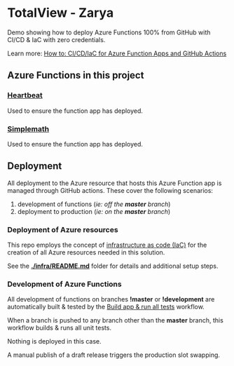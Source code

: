 # TotalView - Zarya

Demo showing how to deploy Azure Functions 100% from GitHub with CI/CD & IaC with zero credentials.

Learn more: [How to: CI/CD/IaC for Azure Function Apps and GitHub Actions](https://www.voitanos.io/blog/how-to-cicd-iac-for-azure-function-apps-with-github-actions-step-by-step/)

## Azure Functions in this project

### [Heartbeat](./heartbeat)

Used to ensure the function app has deployed.

### [Simplemath](./simplemath)

Used to ensure the function app has deployed.

## Deployment

All deployment to the Azure resource that hosts this Azure Function app is managed through GitHub actions. These cover the following scenarios:

1. development of functions (*ie: off the **master** branch*)
1. deployment to production (*ie: on the **master** branch*)

### Deployment of Azure resources

This repo employs the concept of [infrastructure as code (IaC)](https://en.wikipedia.org/wiki/Infrastructure_as_code) for the creation of all Azure resources needed in this solution.

See the **[./infra/README.md](./infra/README.md)** folder for details and additional setup steps.

### Development of Azure Functions

All development of functions on branches **!master** or **!development**  are automatically built & tested by the [Build app & run all tests](./.github/workflows/build-test-deploy.yml) workflow.

When a branch is pushed to any branch other than the **master** branch, this workflow builds & runs all unit tests.

Nothing is deployed in this case.

A manual publish of a draft release triggers the production slot swapping.
